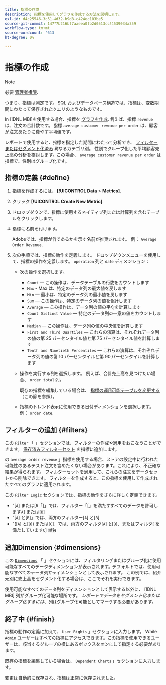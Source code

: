 ```yaml
---
title: 指標の作成
description: 指標を使用してグラフを作成する方法を説明します。
exl-id: d4c25546-3c51-4d32-b9d8-c424ec103be5
source-git-commit: 14777b216bf7aaeea0fb2d0513cc94539034a359
workflow-type: tm+mt
source-wordcount: '613'
ht-degree: 0%

---
```


# 指標の作成

>[!NOTE]
>
>必要 [管理者権限](../../administrator/user-management/user-management.md).

つまり、指標は測定です。 SQL およびデータベース構造では、指標は、変数期間にわたって保存されたクエリのようなものです。

In [!DNL MBI]を使用する場合、指標を [グラフを作成](../../data-user/reports/ess-rpt-build-visual.md). 例えば、指標 `revenue` は、注文の合計数です。 指標 `average customer revenue per order` は、顧客が注文あたりに費やす平均値です。

レポートで使用すると、指標を指定した期間にわたって分析でき、 [フィルターまたはセグメント化済み](../../best-practices/segment-filter.md) 異なるカテゴリ別。 性別でグループ化した平均顧客売上高の分析を検討します。この場合、 `average customer revenue per order` は指標で、性別はグループ化です。

## 指標の定義 {#define}

1. 指標を作成するには、 **[!UICONTROL Data** > **Metrics]**.

1. クリック **[!UICONTROL Create New Metric]**.

1. ドロップダウンで、指標に使用するネイティブ列または計算列を含むテーブルをクリックします。

1. 指標に名前を付けます。

   Adobeでは、指標が何であるかを示す名前が推奨されます。 例： `Average Order Revenue`.

1. 次の手順では、指標の動作を定義します。 ドロップダウンメニューを使用して、指標の操作を定義します。 `operation` 列と `date` ディメンション：

   * 次の操作を選択します。
      * `Count`  — この操作は、データテーブルの行数をカウントします
      * `Max` - Max は、特定のデータ列の最大値を戻します
      * `Min`  — 最小は、特定のデータ列の最小値を戻します
      * `Sum`  — この操作は、特定のデータ列の値を合計します
      * `Average`  — この操作は、データ列の値の平均を計算します
      * `Count Distinct Value`  — 特定のデータ列の一意の値をカウントします
      * `Median`  — この操作は、データ列の値の中央値を計算します
      * `First and Third Quartiles`  — これらの演算は、それぞれデータ列の値の第 25 パーセンタイル値と第 75 パーセンタイル値を計算します
      * `Tenth and Ninetieth Percentiles`  — これらの演算は、それぞれデータ列の値の第 10 パーセンタイルと第 90 パーセンタイルを計算します
   * 操作を実行する列を選択します。 例えば、合計売上高を見つけたい場合、 `order total` 列。

      既存の指標を編集している場合は、 [指標の運用可能テーブルを変更する](../../data-analyst/data-warehouse-mgr/change-metric-op-table.md) （この節を参照）。

   * 指標のトレンド表示に使用できる日付ディメンションを選択します。 例： `order date`.


## フィルターの追加 {#filters}

この `Filter` 「 」セクションでは、フィルターの作成や適用をおこなうことができます。 [保存済みフィルターセット](../../data-user/reports/ess-manage-data-filters.md) を指標に追加します。

の `average order revenue` 」指標を使用する場合、ストアの設定中に行われた可能性のあるテスト注文を含めたくない場合があります。これにより、不正確な結果が得られます。 フィルターセットを適用して、これらの注文をデータセットから削除できます。 フィルターを作成すると、この指標を使用して作成されたすべてのグラフに適用されます。

この `Filter Logic` セクションでは、指標の動作をさらに詳しく定義できます。

* &quot;\[`A`\] または\[`B`「\]」では、フィルター「\[」を満たすすべてのデータを許可します`A`\] または\[`B`\]
* &quot;\[`A`\] と\[`B`\]」では、両方のフィルター\[`A`\] と\[`B`\]
* &quot;(\[`A`\] と\[`B`\]) または\[`C`\]」では、両方のフィルタ\[`A`\] と\[`B`\]、またはフィルタ\[ を満たしています`C`\] 単独

## 追加Dimension {#dimensions}

この [`Dimensions`](../../data-analyst/data-warehouse-mgr/manage-data-dimensions-metrics.md) 「 」セクションには、フィルタリングまたはグループ化に使用可能なすべてのデータディメンションが表示されます。デフォルトでは、使用可能なすべてのデータ列がディメンションとして表示されます。 この例では、紹介元別に売上高をセグメント化する場合は、ここでそれを実行できます。

使用可能なすべてのデータ列をディメンションとして表示する以外に、 [!DNL MBI] 列がグループ化可能な場所です。 *レポートでデータをセグメント化またはグループ化するには*、列はグループ化可能としてマークする必要があります。

## 終了中 {#finish}

指標の動作の定義に加えて、 `User Rights` 」セクションに入力します。 While `Admin` ユーザーはすべての指標にアクセスできます。この指標を使用できるユーザーは、該当するグループの横にあるボックスをオンにして指定する必要があります。

既存の指標を編集している場合は、 `Dependent Charts` 」セクションに入力します。

変更は自動的に保存され、指標は正常に保存されました。
